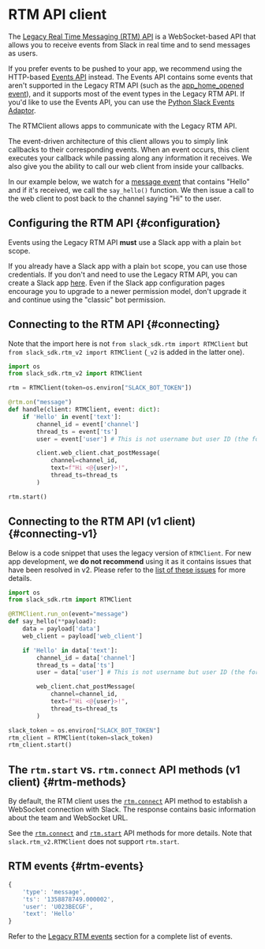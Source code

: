 # RTM API client

The [Legacy Real Time Messaging (RTM) API](https://docs.slack.dev/legacy/legacy-rtm-api) is a WebSocket-based API that allows you to receive events from Slack in real time and to send messages as users. 

If you prefer events to be pushed to your app, we recommend using the HTTP-based [Events API](https://docs.slack.dev/apis/events-api) instead. The Events API contains some events that aren't supported in the Legacy RTM API (such as the [app_home_opened event](https://docs.slack.dev/reference/events/app_home_opened)), and it supports most of the event types in the Legacy RTM API. If you'd like to use the Events API, you can use the [Python Slack Events Adaptor](https://github.com/slackapi/python-slack-events-api).

The RTMClient allows apps to communicate with the Legacy RTM API.

The event-driven architecture of this client allows you to simply link callbacks to their corresponding events. When an event occurs, this client executes your callback while passing along any information it receives. We also give you the ability to call our web client from inside your callbacks.

In our example below, we watch for a [message event](https://docs.slack.dev/reference/events/message) that contains \"Hello\" and if it's received, we call the `say_hello()` function. We then issue a call to the web client to post back to the channel saying \"Hi\" to the user.

## Configuring the RTM API {#configuration}

Events using the Legacy RTM API **must** use a Slack app with a plain `bot` scope.

If you already have a Slack app with a plain `bot` scope, you can use those credentials. If you don't and need to use the Legacy RTM API, you can create a Slack app [here](https://api.slack.com/apps?new_classic_app=1). Even if the Slack app configuration pages encourage you to upgrade to a newer permission model, don't upgrade it and continue using the \"classic\" bot permission.

## Connecting to the RTM API {#connecting}

Note that the import here is not `from slack_sdk.rtm import RTMClient` but `from slack_sdk.rtm_v2 import RTMClient` (`_v2` is added in the latter one).

``` python
import os
from slack_sdk.rtm_v2 import RTMClient

rtm = RTMClient(token=os.environ["SLACK_BOT_TOKEN"])

@rtm.on("message")
def handle(client: RTMClient, event: dict):
    if 'Hello' in event['text']:
        channel_id = event['channel']
        thread_ts = event['ts']
        user = event['user'] # This is not username but user ID (the format is either U*** or W***)

        client.web_client.chat_postMessage(
            channel=channel_id,
            text=f"Hi <@{user}>!",
            thread_ts=thread_ts
        )

rtm.start()
```

## Connecting to the RTM API (v1 client) {#connecting-v1}

Below is a code snippet that uses the legacy version of `RTMClient`. For new app development, we **do not recommend** using it as it contains issues that have been resolved in v2. Please refer to the [list of these issues](https://github.com/slackapi/python-slack-sdk/issues?q=is%3Aissue+is%3Aclosed+milestone%3A3.3.0+label%3Artm-client) for more details.

``` python
import os
from slack_sdk.rtm import RTMClient

@RTMClient.run_on(event="message")
def say_hello(**payload):
    data = payload['data']
    web_client = payload['web_client']

    if 'Hello' in data['text']:
        channel_id = data['channel']
        thread_ts = data['ts']
        user = data['user'] # This is not username but user ID (the format is either U*** or W***)

        web_client.chat_postMessage(
            channel=channel_id,
            text=f"Hi <@{user}>!",
            thread_ts=thread_ts
        )

slack_token = os.environ["SLACK_BOT_TOKEN"]
rtm_client = RTMClient(token=slack_token)
rtm_client.start()
```

## The `rtm.start` vs. `rtm.connect` API methods (v1 client) {#rtm-methods}

By default, the RTM client uses the [`rtm.connect`](https://docs.slack.dev/reference/methods/rtm.connect) API method to establish a WebSocket connection with Slack. The response contains basic information about the team and WebSocket URL.

See the [`rtm.connect`](https://docs.slack.dev/reference/methods/rtm.connect) and [`rtm.start`](https://docs.slack.dev/reference/methods/rtm.start) API methods for more details. Note that `slack.rtm_v2.RTMClient` does not support `rtm.start`.

## RTM events {#rtm-events}

``` javascript
{
    'type': 'message',
    'ts': '1358878749.000002',
    'user': 'U023BECGF',
    'text': 'Hello'
}
```

Refer to the [Legacy RTM events](https://docs.slack.dev/legacy/legacy-rtm-api#events) section for a complete list of events.
